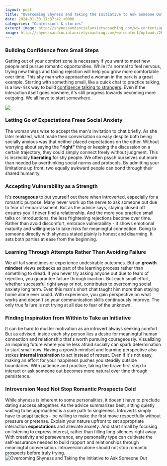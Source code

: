 ```yaml
---
layout: post
title: "Overcoming Shyness and Taking the Initiative to Ask Someone Out"
date: 2024-01-30 17:37:42 +0000
categories: "Confessions & stories"
excerpt_image: http://shynessandsocialanxietycoaching.com/wp-content/uploads/2018/01/secret-2681508-1024x683.jpg
image: http://shynessandsocialanxietycoaching.com/wp-content/uploads/2018/01/secret-2681508-1024x683.jpg
---
```


### Building Confidence from Small Steps
Getting out of your comfort zone is necessary if you want to meet new people and pursue romantic opportunities. While it's normal to feel nervous, trying new things and facing rejection will help you grow more comfortable over time. This shy man who approached a woman in the park is a great example. Starting with something small, like a quick chat to practice talking, is a low-risk way to build [confidence talking to strangers](https://fistore.mysenprints.com/collection/ake). Even if the interaction itself goes nowhere, it's still progress towards becoming more outgoing. We all have to start somewhere.

![](https://doquickly.com/wp-content/uploads/2019/10/Shyness-overcoming-tips.jpg)
### Letting Go of Expectations Frees Social Anxiety
The woman was wise to accept the man's invitation to chat briefly. As she later realized, what made their conversation so easy despite both being socially anxious was that neither placed expectations on the other. Without worrying about saying the **"right"** thing or keeping the discussion on a certain trajectory, they could simply connect freely without judgment. This is incredibly **liberating** for shy people. We often psych ourselves out more than needed by overthinking social norms and protocols. By admitting your limitations up front, two equally awkward people can bond through their shared humanity.
### Accepting Vulnerability as a Strength 
It's **courageous** to put yourself out there when introverted, especially for a romantic purpose. Many never work up the nerve to ask someone out due to fear of embarrassment. But as the advice says, staying closed off ensures you'll never find a relationship. And the more you practice small talks or introductions, the less frightening rejections become over time. Rather than avoid discomfort, embrace vulnerability - it shows emotional maturity and willingness to take risks for meaningful connection. Going to someone directly with shyness stated plainly is honest and disarming. It sets both parties at ease from the beginning.
### Learning Through Attempts Rather Than Avoiding Failure
We all fail sometimes or experience undesirable outcomes. But an **growth mindset** views setbacks as part of the learning process rather than something to dread. If you never try asking anyone out due to fears of rejection, you guarantee failure through inaction. But each small effort, whether successful right away or not, contributes to overcoming social anxiety long term. Even this man's short chat taught him more than staying home alone ever could. With experience, you gain perspective on what works and doesn't so your communication skills continuously improve. The only true failure is not trying at all due to fear of the unknown.
### Finding Inspiration from Within to Take an Initiative 
It can be hard to muster motivation as an introvert always seeking comfort. But as advised, inside each shy person lies a desire for meaningful human connection and relationship that's worth pursuing courageously. Visualizing an inspiring future where you're less afraid socially can spark determination to start small now. Having a growth mindset and learning perspective also stokes **internal inspiration** to act instead of retreat. Even if it's not easy, making an effort for your happiness pushes you steadily outside boundaries. With patience and practice, taking the brave first step to interact or ask someone out becomes more natural over time through persistence.
### Introversion Need Not Stop Romantic Prospects Cold
While shyness is inherent to some personalities, it doesn't have to preclude dating success altogether. As the advice summarizes best, sitting quietly waiting to be approached is a sure path to singleness. Introverts simply have to adapt tactics - be willing to make the first move respectfully without pressure or pretense. Explain your nature upfront to set appropriate interaction **expectations** and alleviate anxiety. And start small by focusing on listening to express interest, rather than filling long silences right away. With creativity and perseverance, any personality type can cultivate the self-assurance needed to build rapport and relationships through meaningful conversation. Introversion alone should not stop romantic prospects before truly trying.
![Overcoming Shyness and Taking the Initiative to Ask Someone Out](http://shynessandsocialanxietycoaching.com/wp-content/uploads/2018/01/secret-2681508-1024x683.jpg)